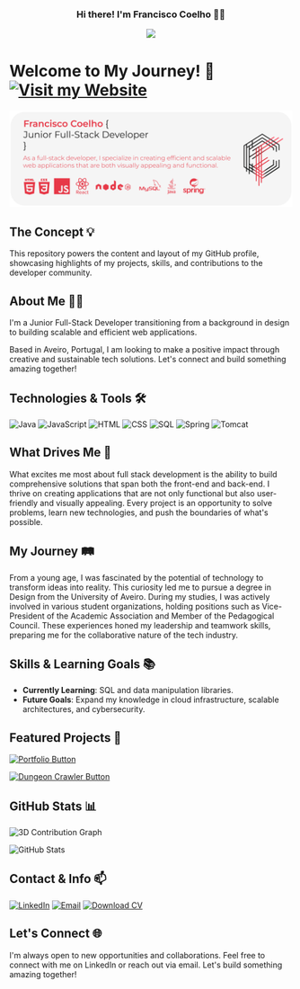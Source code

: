 <h3 align="center">Hi there! I'm Francisco Coelho 👨‍💻</h3>
<p align="center">
  <a href="https://github.com/coelhof12"><img src="https://readme-typing-svg.demolab.com/?lines=Full-Stack+Developer;Imagine,+Create,+&+Compile;Technology,+Creativity,+and+sustainable+solutions&font=Fira%20Code&center=true&width=380&height=50&duration=4000&pause=1000&color=E63946"></a>
</p>


# Welcome to My Journey! 👋  [![Visit my Website](https://img.shields.io/badge/Visit%20my%20Website-E63946?style=for-the-badge&logo=none&logoColor=white)](https://coelhof12.github.io)

![Banner Image](https://raw.githubusercontent.com/coelhof12/coelhof12/refs/heads/main/Repo_Cover.jpg)

## The Concept 💡

This repository powers the content and layout of my GitHub profile, showcasing highlights of my projects, skills, and contributions to the developer community.

## About Me 🧑‍💻

I'm a Junior Full-Stack Developer transitioning from a background in design to building scalable and efficient web applications.

Based in Aveiro, Portugal, I am looking to make a positive impact through creative and sustainable tech solutions. Let's connect and build something amazing together!

## Technologies & Tools 🛠

![Java](https://img.shields.io/badge/-Java-007396?style=flat&logo=java&logoColor=white)
![JavaScript](https://img.shields.io/badge/-JavaScript-F7DF1E?style=flat&logo=javascript&logoColor=black)
![HTML](https://img.shields.io/badge/-HTML5-E34F26?style=flat&logo=html5&logoColor=white)
![CSS](https://img.shields.io/badge/-CSS3-1572B6?style=flat&logo=css3)
![SQL](https://img.shields.io/badge/-SQL-4479A1?style=flat&logo=sql)
![Spring](https://img.shields.io/badge/-Spring-6DB33F?style=flat&logo=spring&logoColor=white)
![Tomcat](https://img.shields.io/badge/-Tomcat-F8DC75?style=flat&logo=apache-tomcat&logoColor=black)

## What Drives Me 🚀

What excites me most about full stack development is the ability to build comprehensive solutions that span both the front-end and back-end. I thrive on creating applications that are not only functional but also user-friendly and visually appealing. Every project is an opportunity to solve problems, learn new technologies, and push the boundaries of what's possible.

## My Journey 🛤️

From a young age, I was fascinated by the potential of technology to transform ideas into reality. This curiosity led me to pursue a degree in Design from the University of Aveiro. During my studies, I was actively involved in various student organizations, holding positions such as Vice-President of the Academic Association and Member of the Pedagogical Council. These experiences honed my leadership and teamwork skills, preparing me for the collaborative nature of the tech industry.

## Skills & Learning Goals 📚


- **Currently Learning**: SQL and data manipulation libraries.
- **Future Goals**: Expand my knowledge in cloud infrastructure, scalable architectures, and cybersecurity.

## Featured Projects 🎯

[![Portfolio Button](https://img.shields.io/badge/Portfolio-SPA%20Personal%20Website-E63946?style=for-the-badge)](https://github.com/coelhof12/coelhof12.github.io)

[![Dungeon Crawler Button](https://img.shields.io/badge/Dungeon--Crawler-Java--based%20Game-E63946?style=for-the-badge)](https://github.com/coelhof12/dungeon_crawler_game)

## GitHub Stats 📊

<img src="https://ssr-contributions-svg.vercel.app/_/coelhof12?chart=3dbar&gap=0.6&scale=3&flatten=0&weeks=30&theme=red&widget_size=medium&colors=F8B4B4,E57373,E63946,B71C1C&dark=true" alt="3D Contribution Graph" />

![GitHub Stats](https://github-readme-stats.vercel.app/api?username=coelhof12&count_private=true&show_icons=true&theme=react&rank_icon=github&border_radius=10&title_color=E63946&icon_color=E63946)

## Contact & Info 📫

[![LinkedIn](https://img.shields.io/badge/LinkedIn-0A66C2?style=flat&logo=linkedin&logoColor=white)](https://www.linkedin.com/in/francisco-coelho1978/)
[![Email](https://img.shields.io/badge/Email-D14836?style=flat&logo=gmail&logoColor=white)](mailto:coelho1@ua.pt)
[![Download CV](https://img.shields.io/badge/Download%20CV-PDF-white)](https://drive.google.com/uc?export=download&id=19GMW5mok3E_EGEAoVokeK-QXunM_4rlX)

## Let's Connect 🌐

I'm always open to new opportunities and collaborations. Feel free to connect with me on LinkedIn or reach out via email. Let's build something amazing together!
